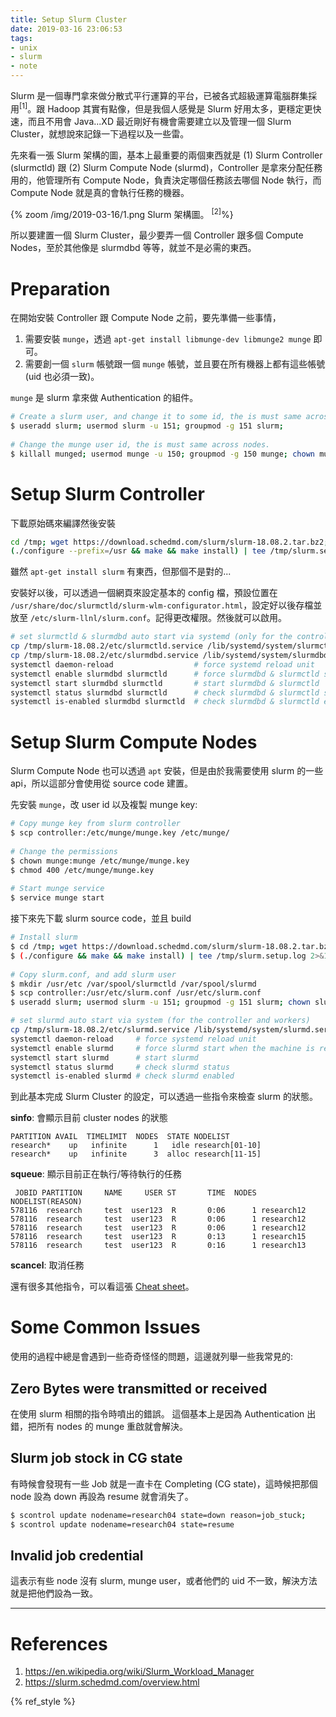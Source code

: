 ```yaml
---
title: Setup Slurm Cluster
date: 2019-03-16 23:06:53
tags:
- unix
- slurm
- note
---
```


Slurm 是一個專門拿來做分散式平行運算的平台，已被各式超級運算電腦群集採用<sup>[1]</sup>。跟 Hadoop 其實有點像，但是我個人感覺是 Slurm 好用太多，更穩定更快速，而且不用會 Java...XD
最近剛好有機會需要建立以及管理一個 Slurm Cluster，就想說來記錄一下過程以及一些雷。

<!-- more -->

先來看一張 Slurm 架構的圖，基本上最重要的兩個東西就是 (1) Slurm Controller (slurmctld) 跟 (2) Slurm Compute Node (slurmd)，Controller 是拿來分配任務用的，他管理所有 Compute Node，負責決定哪個任務該去哪個 Node 執行，而 Compute Node 就是真的會執行任務的機器。

{% zoom /img/2019-03-16/1.png Slurm 架構圖。 <sup>[2]</sup>%}

所以要建置一個 Slurm Cluster，最少要弄一個 Controller 跟多個 Compute Nodes，至於其他像是 slurmdbd 等等，就並不是必需的東西。

# Preparation

在開始安裝 Controller 跟 Compute Node 之前，要先準備一些事情，
1. 需要安裝 `munge`，透過 `apt-get install libmunge-dev libmunge2 munge` 即可。
2. 需要創一個 `slurm` 帳號跟一個 `munge` 帳號，並且要在所有機器上都有這些帳號 (uid 也必須一致)。

`munge` 是 slurm 拿來做 Authentication 的組件。

```sh
# Create a slurm user, and change it to some id, the is must same across nodes.
$ useradd slurm; usermod slurm -u 151; groupmod -g 151 slurm;
 
# Change the munge user id, the is must same across nodes.
$ killall munged; usermod munge -u 150; groupmod -g 150 munge; chown munge:munge -R /var/log/munge/ /run/munge /var/lib/munge /etc/munge
```

# Setup Slurm Controller

下載原始碼來編譯然後安裝

```sh
cd /tmp; wget https://download.schedmd.com/slurm/slurm-18.08.2.tar.bz2; tar xvjf slurm-18.08.2.tar.bz2; cd slurm-18.08.2/
(./configure --prefix=/usr && make && make install) | tee /tmp/slurm.setup.log 2>&1

```

雖然 `apt-get install slurm` 有東西，但那個不是對的...

安裝好以後，可以透過一個網頁來設定基本的 config 檔，預設位置在 `/usr/share/doc/slurmctld/slurm-wlm-configurator.html`，設定好以後存檔並放至 `/etc/slurm-llnl/slurm.conf`。記得更改權限。然後就可以啟用。

```sh
# set slurmctld & slurmdbd auto start via systemd (only for the controller)
cp /tmp/slurm-18.08.2/etc/slurmctld.service /lib/systemd/system/slurmctld.service
cp /tmp/slurm-18.08.2/etc/slurmdbd.service /lib/systemd/system/slurmdbd.service
systemctl daemon-reload                  # force systemd reload unit
systemctl enable slurmdbd slurmctld      # force slurmdbd & slurmctld start after the machine is ready
systemctl start slurmdbd slurmctld       # start slurmdbd & slurmctld
systemctl status slurmdbd slurmctld      # check slurmdbd & slurmctld status
systemctl is-enabled slurmdbd slurmctld  # check slurmdbd & slurmctld enabled
```

# Setup Slurm Compute Nodes

Slurm Compute Node 也可以透過 `apt` 安裝，但是由於我需要使用 slurm 的一些 api，所以這部分會使用從 source code 建置。

先安裝 `munge`，改 user id 以及複製 munge key:

```sh
# Copy munge key from slurm controller
$ scp controller:/etc/munge/munge.key /etc/munge/
 
# Change the permissions
$ chown munge:munge /etc/munge/munge.key
$ chmod 400 /etc/munge/munge.key
 
# Start munge service
$ service munge start
```

接下來先下載 slurm source code，並且 build

```sh
# Install slurm
$ cd /tmp; wget https://download.schedmd.com/slurm/slurm-18.08.2.tar.bz2; tar xvjf slurm-18.08.2.tar.bz2; cd slurm-18.08.2/
$ (./configure && make && make install) | tee /tmp/slurm.setup.log 2>&1
 
# Copy slurm.conf, and add slurm user
$ mkdir /usr/etc /var/spool/slurmctld /var/spool/slurmd
$ scp controller:/usr/etc/slurm.conf /usr/etc/slurm.conf
$ useradd slurm; usermod slurm -u 151; groupmod -g 151 slurm; chown slurm:slurm -R /var/log/slurm* /run/slurm* /var/lib/slurm* /etc/slurm* /var/spool/slurm*

# set slurmd auto start via system (for the controller and workers)
cp /tmp/slurm-18.08.2/etc/slurmd.service /lib/systemd/system/slurmd.service
systemctl daemon-reload     # force systemd reload unit
systemctl enable slurmd     # force slurmd start when the machine is ready.
systemctl start slurmd      # start slurmd
systemctl status slurmd     # check slurmd status
systemctl is-enabled slurmd # check slurmd enabled 
```

到此基本完成 Slurm Cluster 的設定，可以透過一些指令來檢查 slurm 的狀態。

**sinfo**: 會顯示目前 cluster nodes 的狀態

```
PARTITION AVAIL  TIMELIMIT  NODES  STATE NODELIST
research*    up   infinite      1   idle research[01-10]
research*    up   infinite      3  alloc research[11-15]
```

**squeue**: 顯示目前正在執行/等待執行的任務

```
 JOBID PARTITION     NAME     USER ST       TIME  NODES NODELIST(REASON)
578116  research     test  user123  R       0:06      1 research12
578116  research     test  user123  R       0:06      1 research12
578116  research     test  user123  R       0:06      1 research12
578116  research     test  user123  R       0:13      1 research15
578116  research     test  user123  R       0:16      1 research13
```

**scancel**: 取消任務

還有很多其他指令，可以看這張 [Cheat sheet](https://slurm.schedmd.com/pdfs/summary.pdf)。

# Some Common Issues

使用的過程中總是會遇到一些奇奇怪怪的問題，這邊就列舉一些我常見的:

## Zero Bytes were transmitted or received

在使用 slurm 相關的指令時噴出的錯誤。
這個基本上是因為 Authentication 出錯，把所有 nodes 的 munge 重啟就會解決。

## Slurm job stock in CG state

有時候會發現有一些 Job 就是一直卡在 Completing (CG state)，這時候把那個 node 設為 down 再設為 resume 就會消失了。

```sh
$ scontrol update nodename=research04 state=down reason=job_stuck;
$ scontrol update nodename=research04 state=resume
```

## Invalid job credential

這表示有些 node 沒有 slurm, munge user，或者他們的 uid 不一致，解決方法就是把他們設為一致。

---

# References
1. https://en.wikipedia.org/wiki/Slurm_Workload_Manager
2. https://slurm.schedmd.com/overview.html

{% ref_style %}
